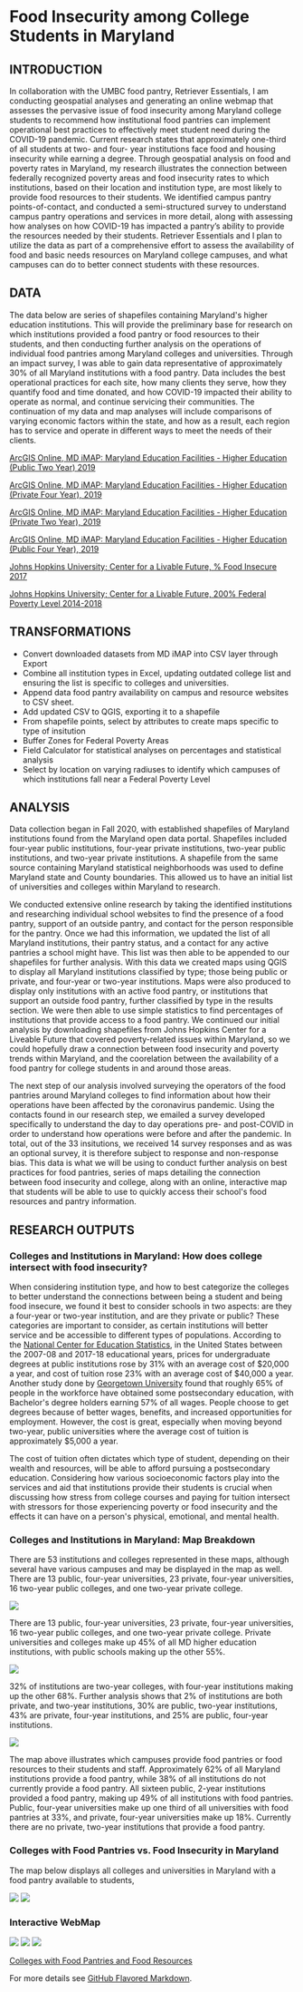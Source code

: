 # Food Insecurity among College Students in Maryland

## **INTRODUCTION** 
 
  In collaboration with the UMBC food pantry, Retriever Essentials, I am conducting geospatial analyses and generating an online webmap that assesses the pervasive issue of food insecurity among Maryland college students to recommend how institutional food pantries can implement operational best practices to effectively meet student need during the COVID-19 pandemic. Current research states that approximately one-third of all students at two- and four- year institutions face food and housing insecurity while earning a degree. Through geospatial analysis on food and poverty rates in Maryland, my research illustrates the connection between federally recognized poverty areas and food insecurity rates to which institutions, based on their location and institution type, are most likely to provide food resources to their students. We identified campus pantry points-of-contact, and conducted a semi-structured survey to understand campus pantry operations and services in more detail, along with assessing how analyses on how COVID-19 has impacted a pantry’s ability to provide the resources needed by their students. Retriever Essentials and I plan to utilize the data as part of a comprehensive effort to assess the availability of food and basic needs resources on Maryland college campuses, and what campuses can do to better connect students with these resources.

## DATA 

  The data below are series of shapefiles containing Maryland's higher education institutions. This will provide the preliminary base for research on which institutions provided a food pantry or food resources to their students, and then conducting further analysis on the operations of individual food pantries among Maryland colleges and universities. Through an impact survey, I was able to gain data representative of approximately 30% of all Maryland institutions with a food pantry. Data includes the best operational practices for each site, how many clients they serve, how they quantify food and time donated, and how COVID-19 impacted their ability to operate as normal, and continue servicing their communities. The continuation of my data and map analyses will include comparisons of varying economic factors within the state, and how as a result, each region has to service and operate in different ways to meet the needs of their clients.

[ArcGIS Online, MD iMAP: Maryland Education Facilities - Higher Education (Public Two Year) 2019](https://opendata.maryland.gov/Education/MD-iMAP-Maryland-Education-Facilities-Higher-Educa/bwdz-rgcj)

[ArcGIS Online, MD iMAP: Maryland Education Facilities - Higher Education (Private Four Year), 2019](https://opendata.maryland.gov/Education/MD-iMAP-Maryland-Education-Facilities-Higher-Educa/ejcy-gama)

[ArcGIS Online, MD iMAP: Maryland Education Facilities - Higher Education (Private Two Year), 2019](https://opendata.maryland.gov/Education/MD-iMAP-Maryland-Education-Facilities-Higher-Educa/hhju-9ctd)

[ArcGIS Online, MD iMAP: Maryland Education Facilities - Higher Education (Public Four Year), 2019](https://opendata.maryland.gov/Education/MD-iMAP-Maryland-Education-Facilities-Higher-Educa/p733-7wzs)

[Johns Hopkins University; Center for a Livable Future, % Food Insecure 2017](https://data-clf.hub.arcgis.com/datasets/1d070188731c4e1eba4eb486619edfd1_449?geometry=-80.757%2C37.310%2C-73.780%2C40.306)

[Johns Hopkins University; Center for a Livable Future, 200% Federal Poverty Level 2014-2018](https://data-clf.hub.arcgis.com/datasets/16cf6aa531bf46f79384da68b56b7175_457?geometry=-80.767%2C37.331%2C-73.791%2C40.325)

## TRANSFORMATIONS

* Convert downloaded datasets from MD iMAP into CSV layer through Export
* Combine all institution types in Excel, updating outdated college list and ensuring the list is specific to colleges and universities.
* Append data food pantry availability on campus and resource websites to CSV sheet.
* Add updated CSV to QGIS, exporting it to a shapefile
* From shapefile points, select by attributes to create maps specific to type of insitution
* Buffer Zones for Federal Poverty Areas
* Field Calculator for statistical analyses on percentages and statistical analysis
* Select by location on varying radiuses to identify which campuses of which institutions fall near a Federal Poverty Level

## ANALYSIS

Data collection began in Fall 2020, with established shapefiles of Maryland institutions found from the Maryland open data portal. Shapefiles included four-year public institutions, four-year private institutions, two-year public institutions, and two-year private institutions. A shapefile from the same source containing Maryland statistical neighborhoods was used to define Maryland state and County boundaries. This allowed us to have an initial list of universities and colleges within Maryland to research.

We conducted extensive online research by taking the identified institutions and researching individual school websites to find the presence of a food pantry, support of an outside pantry, and contact for the person responsible for the pantry. Once we had this information, we updated the list of all Maryland institutions, their pantry status, and a contact for any active pantries a school might have. This list was then able to be appended to our shapefiles for further analysis. With this data we created maps using QGIS to display all Maryland institutions classified by type; those being public or private, and four-year or two-year institutions. Maps were also produced to display only institutions with an active food pantry, or institutions that support an outside food pantry, further classified by type in the results section. We were then able to use simple statistics to find percentages of institutions that provide access to a food pantry. We continued our initial analysis by downloading shapefiles from Johns Hopkins Center for a Liveable Future that covered poverty-related issues within Maryland, so we could hopefully draw a connection between food insecurity and poverty trends within Maryland, and the coorelation between the availability of a food pantry for college students in and around those areas. 

The next step of our analysis involved surveying the operators of the food pantries around Maryland colleges to find information about how their operations have been affected by the coronavirus pandemic. Using the contacts found in our research step, we emailed a survey developed specifically to understand the day to day operations pre- and post-COVID in order to understand how operations were before and after the pandemic. In total, out of the 33 insitutions, we received 14 survey responses and as was an optional survey, it is therefore subject to response and non-response bias. This data is what we will be using to conduct further analysis on best practices for food pantries, series of maps detailing the connection between food insecurity and college, along with an online, interactive map that students will be able to use to quickly access their school's food resources and pantry information. 

## RESEARCH OUTPUTS

### Colleges and Institutions in Maryland: How does college intersect with food insecurity?

  When considering institution type, and how to best categorize the colleges to better understand the connections between being a student and being food insecure, we found it best to consider schools in two aspects: are they a four-year or two-year institution, and are they private or public? These categories are important to consider, as certain institutions will better service and be accessible to different types of populations. According to the [National Center for Education Statistics](https://nces.ed.gov/fastfacts/display.asp?id=76), in the United States between the 2007-08 and 2017-18 educational years, prices for undergraduate degrees at public institutions rose by 31% with an average cost of $20,000 a year, and cost of tuition rose 23% with an average cost of $40,000 a year. Another study done by [Georgetown University](https://cew.georgetown.edu/cew-reports/americas-divided-recovery/) found that roughly 65% of people in the workforce have obtained some postsecondary education, with Bachelor's degree holders earning 57% of all wages. People choose to get degrees because of better wages, benefits, and increased opportunities for employment. However, the cost is great, especially when moving beyond two-year, public universities where the average cost of tuition is approximately $5,000 a year. 
  
  The cost of tuition often dictates which type of student, depending on their wealth and resources, will be able to afford pursuing a postsecondary education. Considering how various socioeconomic factors play into the services and aid that institutions provide their students is crucial when discussing how stress from college courses and paying for tuition intersect with stressors for those experiencing poverty or food insecurity and the effects it can have on a person's physical, emotional, and mental health.   
 
 ### Colleges and Institutions in Maryland: Map Breakdown  
 
 There are 53 institutions and colleges represented in these maps, although several have various campuses and may be displayed in the map as well. There are 13 public, four-year universities, 23 private, four-year universities, 16 two-year public colleges, and one two-year private college.

<img src="images/Food_Insecurity/publicvprivate_urcad.png"/>

 There are 13 public, four-year universities, 23 private, four-year universities, 16 two-year public colleges, and one two-year private college. Private universities and colleges make up 45% of all MD higher education institutions, with public schools making up the other 55%. 

<img src="images/Food_Insecurity/2yearv4year_urcad.png"/>

  32% of institutions are two-year colleges, with four-year institutions making up the other 68%. Further analysis shows that 2% of institutions are both private, and two-year institutions, 30% are public, two-year institutions, 43% are private, four-year institutions, and 25% are public, four-year institutions. 

<img src="images/Food_Insecurity/foodpantry_urcad.png"/>

  The map above illustrates which campuses provide food pantries or food resources to their students and staff. Approximately 62% of all Maryland institutions provide a food pantry, while 38% of all institutions do not currently provide a food pantry. All sixteen public, 2-year institutions provided a food pantry, making up 49% of all institutions with food pantries. Public, four-year universities make up one third of all universities with food pantries at 33%, and private, four-year universities make up 18%. Currently there are no private, two-year institutions that provide a food pantry. 


### Colleges with Food Pantries vs. Food Insecurity in Maryland

The map below displays all colleges and universities in Maryland with a food pantry available to students, 

<img src="images/Food_Insecurity/justfoodinsecurity.png"/>

<img src="images/Food_Insecurity/Presentation1.png"/>

### Interactive WebMap

<img src="images/Food_Insecurity/JHUpantrysites.png"/>

<img src="images/Food_Insecurity/JHUpantrysites.png"/>

<img src="images/Food_Insecurity/PantryCount_PerCounty.png"/>

[Colleges with Food Pantries and Food Resources](https://umbc-ges.maps.arcgis.com/apps/instant/interactivelegend/index.html?appid=413ce4d02e464320b20dcee1798c0879)


          











For more details see [GitHub Flavored Markdown](https://guides.github.com/features/mastering-markdown/).
